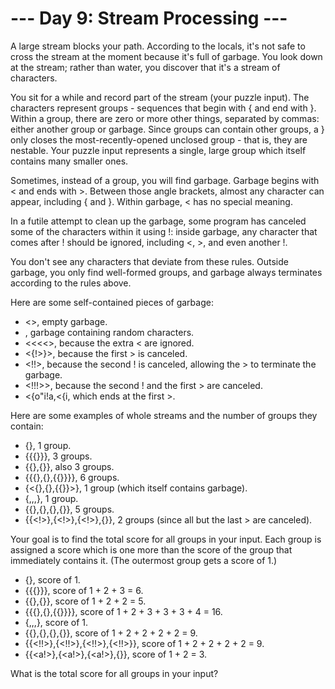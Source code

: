 # --- Day 9: Stream Processing ---

A large stream blocks your path. According to the locals, it's not safe to cross the stream at the moment because it's full of garbage. You look down at the stream; rather than water, you discover that it's a stream of characters.

You sit for a while and record part of the stream (your puzzle input). The characters represent groups - sequences that begin with { and end with }. Within a group, there are zero or more other things, separated by commas: either another group or garbage. Since groups can contain other groups, a } only closes the most-recently-opened unclosed group - that is, they are nestable. Your puzzle input represents a single, large group which itself contains many smaller ones.

Sometimes, instead of a group, you will find garbage. Garbage begins with < and ends with >. Between those angle brackets, almost any character can appear, including { and }. Within garbage, < has no special meaning.

In a futile attempt to clean up the garbage, some program has canceled some of the characters within it using !: inside garbage, any character that comes after ! should be ignored, including <, >, and even another !.

You don't see any characters that deviate from these rules. Outside garbage, you only find well-formed groups, and garbage always terminates according to the rules above.

Here are some self-contained pieces of garbage:

  - <>, empty garbage.
  - <random characters>, garbage containing random characters.
  - <<<<>, because the extra < are ignored.
  - <{!>}>, because the first > is canceled.
  - <!!>, because the second ! is canceled, allowing the > to terminate the garbage.
  - <!!!>>, because the second ! and the first > are canceled.
  - <{o"i!a,<{i<a>, which ends at the first >.

Here are some examples of whole streams and the number of groups they contain:

  - {}, 1 group.
  - {{{}}}, 3 groups.
  - {{},{}}, also 3 groups.
  - {{{},{},{{}}}}, 6 groups.
  - {<{},{},{{}}>}, 1 group (which itself contains garbage).
  - {<a>,<a>,<a>,<a>}, 1 group.
  - {{<a>},{<a>},{<a>},{<a>}}, 5 groups.
  - {{<!>},{<!>},{<!>},{<a>}}, 2 groups (since all but the last > are canceled).

Your goal is to find the total score for all groups in your input. Each group is assigned a score which is one more than the score of the group that immediately contains it. (The outermost group gets a score of 1.)

  - {}, score of 1.
  - {{{}}}, score of 1 + 2 + 3 = 6.
  - {{},{}}, score of 1 + 2 + 2 = 5.
  - {{{},{},{{}}}}, score of 1 + 2 + 3 + 3 + 3 + 4 = 16.
  - {<a>,<a>,<a>,<a>}, score of 1.
  - {{<ab>},{<ab>},{<ab>},{<ab>}}, score of 1 + 2 + 2 + 2 + 2 = 9.
  - {{<!!>},{<!!>},{<!!>},{<!!>}}, score of 1 + 2 + 2 + 2 + 2 = 9.
  - {{<a!>},{<a!>},{<a!>},{<ab>}}, score of 1 + 2 = 3.

What is the total score for all groups in your input?